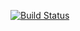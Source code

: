 [![Build Status](https://app.travis-ci.com/Anzola1977/MyProjectWithTelegramWithMistakes.svg?branch=projectWithTravis)](https://app.travis-ci.com/Anzola1977/MyProjectWithTelegramWithMistakes)
